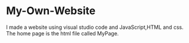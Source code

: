 # My-Own-Website
I made a website using visual studio code and JavaScript,HTML and css.
The home page is the html file called MyPage.
